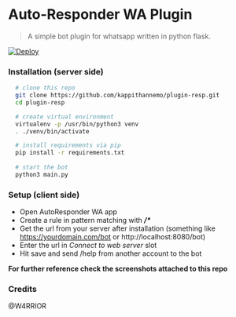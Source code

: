 # Auto-Responder WA Plugin 
> A simple bot plugin for whatsapp written in python flask.
> 
[![Deploy](https://www.herokucdn.com/deploy/button.svg)](https://heroku.com/deploy?template=https://github.com/kappithannemo/plugin-resp)

### Installation (server side)
```bash
  # clone this repo
  git clone https://github.com/kappithannemo/plugin-resp.git
  cd plugin-resp

  # create virtual environment
  virtualenv -p /usr/bin/python3 venv
  . ./venv/bin/activate

  # install requirements via pip
  pip install -r requirements.txt
  
  # start the bot
  python3 main.py
```
### Setup (client side)
* Open AutoResponder WA app
* Create a rule in pattern matching with **_/*_**
* Get the url from your server after installation (something like https://yourdomain.com/bot or http://localhost:8080/bot)
* Enter the url in _Connect to web server_ slot
* Hit save and send /help from another account to the bot
  
**For further reference check the screenshots attached to this repo**

### Credits
@W4RRIOR
